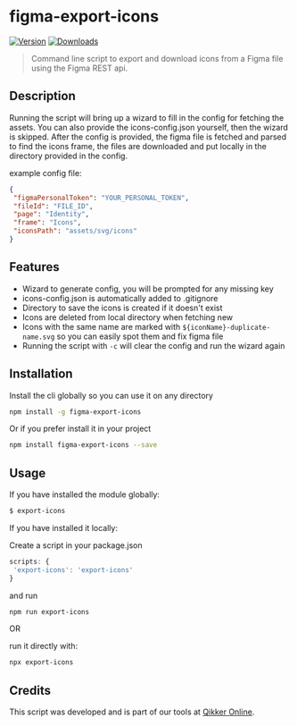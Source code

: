 # figma-export-icons

 <a href="https://www.npmjs.com/package/figma-export-icons"><img src="https://badgen.net/npm/v/figma-export-icons" alt="Version"></a>
 <a href="https://www.npmjs.com/package/figma-export-icons"><img src="https://badgen.net/npm/dm/figma-export-icons" alt="Downloads"></a>

 > Command line script to export and download icons from a Figma file using the Figma REST api.
 
## Description
 
 Running the script will bring up a wizard to fill in the config for fetching the assets. You can also provide the icons-config.json yourself, then the wizard is skipped. 
 After the config is provided, the figma file is fetched and parsed to find the icons frame, the files are downloaded and put locally in the directory provided in the config.
 
 example config file:
 
 ```json
{
  "figmaPersonalToken": "YOUR_PERSONAL_TOKEN",
  "fileId": "FILE_ID",
  "page": "Identity",
  "frame": "Icons",
  "iconsPath": "assets/svg/icons"
}
```
 
## Features
 
 - Wizard to generate config, you will be prompted for any missing key
 - icons-config.json is automatically added to .gitignore
 - Directory to save the icons is created if it doesn't exist
 - Icons are deleted from local directory when fetching new 
 - Icons with the same name are marked with `${iconName}-duplicate-name.svg` so you can easily spot them and fix figma file
 - Running the script with `-c` will clear the config and run the wizard again
 
 ## Installation
 
 Install the cli globally so you can use it on any directory
 
 ```sh
 npm install -g figma-export-icons
```

 Or if you prefer install it in your project
 
```sh
npm install figma-export-icons --save
```
 
## Usage
 
 If you have installed the module globally:
 ```sh
 $ export-icons
```
 
 If you have installed it locally:
 
 Create a script in your package.json
 ```js
scripts: {
  'export-icons': 'export-icons'
}
```
and run 
```sh
npm run export-icons
```

OR

run it directly with: 
```sh
npx export-icons
```

## Credits

This script was developed and is part of our tools at [Qikker Online](https://qikkeronline.com).
